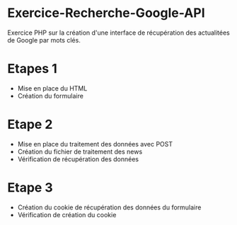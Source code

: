 # Exercice-Recherche-Google-API
 Exercice PHP sur la création d'une interface de récupération des actualitées de Google par mots clés.

# Etapes 1 
 * Mise en place du HTML
 * Création du formulaire

 # Etape 2
 * Mise en place du traitement des données avec POST 
 * Création du fichier de traitement des news 
 * Vérification de récupération des données 

 # Etape 3
 * Création du cookie de récupération des données du formulaire
 * Vérification de création du cookie